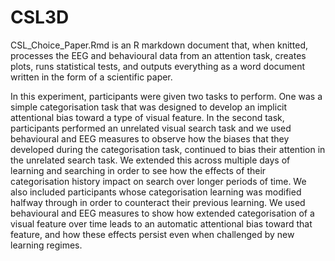 # CSL3D

CSL_Choice_Paper.Rmd is an R markdown document that, when knitted, processes the EEG and behavioural data from an attention task, creates plots, runs statistical tests, and outputs everything as a word document written in the form of a scientific paper.

In this experiment, participants were given two tasks to perform. One was a simple categorisation task that was designed to develop an implicit attentional bias toward a type of visual feature. In the second task, participants performed an unrelated visual search task and we used behavioural and EEG measures to observe how the biases that they developed during the categorisation task, continued to bias their attention in the unrelated search task. We extended this across multiple days of learning and searching in order to see how the effects of their categorisation history impact on search over longer periods of time. We also included participants whose categorisation learning was modified halfway through in order to counteract their previous learning. We used behavioural and EEG measures to show how extended categorisation of a visual feature over time leads to an automatic attentional bias toward that feature, and how these effects persist even when challenged by new learning regimes.
